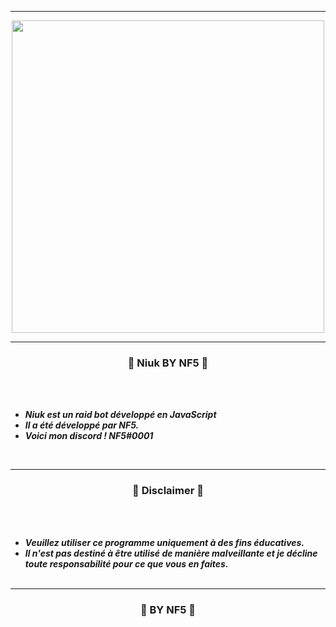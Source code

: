 

-----
<p align="center">
<img src="https://cdn.discordapp.com/attachments/947506641102843914/960963894111764550/EB33B8E4-5254-4A8A-95B4-BAF4A104E567.png", width="500", height="500">
</p>


-----

### <p align="center">🦎 Niuk BY NF5 🦎</p>

<br><br>
* ***Niuk est un raid bot développé en JavaScript***
* ***Il a été développé par NF5.***
* ***Voici mon discord ! NF5#0001***
</p>
<br>

-----






### <p align="center">📌 Disclaimer 📌</p>

<br><br>
* ***Veuillez utiliser ce programme uniquement à des fins éducatives.***
* ***Il n'est pas destiné à être utilisé de manière malveillante et je décline toute responsabilité pour ce que vous en faites.***
<br><br>

-----

### <p align="center">🧨 BY NF5 🧨</p>
